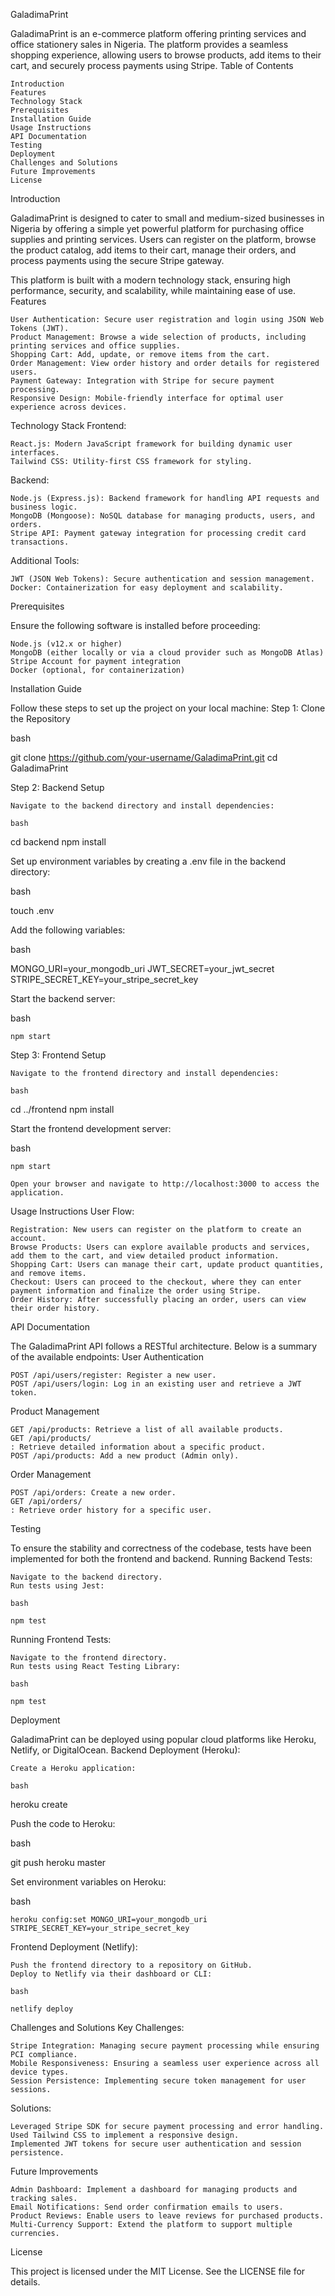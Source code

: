 GaladimaPrint

GaladimaPrint is an e-commerce platform offering printing services and office stationery sales in Nigeria. The platform provides a seamless shopping experience, allowing users to browse products, add items to their cart, and securely process payments using Stripe.
Table of Contents

    Introduction
    Features
    Technology Stack
    Prerequisites
    Installation Guide
    Usage Instructions
    API Documentation
    Testing
    Deployment
    Challenges and Solutions
    Future Improvements
    License

Introduction

GaladimaPrint is designed to cater to small and medium-sized businesses in Nigeria by offering a simple yet powerful platform for purchasing office supplies and printing services. Users can register on the platform, browse the product catalog, add items to their cart, manage their orders, and process payments using the secure Stripe gateway.

This platform is built with a modern technology stack, ensuring high performance, security, and scalability, while maintaining ease of use.
Features

    User Authentication: Secure user registration and login using JSON Web Tokens (JWT).
    Product Management: Browse a wide selection of products, including printing services and office supplies.
    Shopping Cart: Add, update, or remove items from the cart.
    Order Management: View order history and order details for registered users.
    Payment Gateway: Integration with Stripe for secure payment processing.
    Responsive Design: Mobile-friendly interface for optimal user experience across devices.

Technology Stack
Frontend:

    React.js: Modern JavaScript framework for building dynamic user interfaces.
    Tailwind CSS: Utility-first CSS framework for styling.

Backend:

    Node.js (Express.js): Backend framework for handling API requests and business logic.
    MongoDB (Mongoose): NoSQL database for managing products, users, and orders.
    Stripe API: Payment gateway integration for processing credit card transactions.

Additional Tools:

    JWT (JSON Web Tokens): Secure authentication and session management.
    Docker: Containerization for easy deployment and scalability.

Prerequisites

Ensure the following software is installed before proceeding:

    Node.js (v12.x or higher)
    MongoDB (either locally or via a cloud provider such as MongoDB Atlas)
    Stripe Account for payment integration
    Docker (optional, for containerization)

Installation Guide

Follow these steps to set up the project on your local machine:
Step 1: Clone the Repository

bash

git clone https://github.com/your-username/GaladimaPrint.git
cd GaladimaPrint

Step 2: Backend Setup

    Navigate to the backend directory and install dependencies:

    bash

cd backend
npm install

Set up environment variables by creating a .env file in the backend directory:

bash

touch .env

Add the following variables:

bash

MONGO_URI=your_mongodb_uri
JWT_SECRET=your_jwt_secret
STRIPE_SECRET_KEY=your_stripe_secret_key

Start the backend server:

bash

    npm start

Step 3: Frontend Setup

    Navigate to the frontend directory and install dependencies:

    bash

cd ../frontend
npm install

Start the frontend development server:

bash

    npm start

    Open your browser and navigate to http://localhost:3000 to access the application.

Usage Instructions
User Flow:

    Registration: New users can register on the platform to create an account.
    Browse Products: Users can explore available products and services, add them to the cart, and view detailed product information.
    Shopping Cart: Users can manage their cart, update product quantities, and remove items.
    Checkout: Users can proceed to the checkout, where they can enter payment information and finalize the order using Stripe.
    Order History: After successfully placing an order, users can view their order history.

API Documentation

The GaladimaPrint API follows a RESTful architecture. Below is a summary of the available endpoints:
User Authentication

    POST /api/users/register: Register a new user.
    POST /api/users/login: Log in an existing user and retrieve a JWT token.

Product Management

    GET /api/products: Retrieve a list of all available products.
    GET /api/products/
    : Retrieve detailed information about a specific product.
    POST /api/products: Add a new product (Admin only).

Order Management

    POST /api/orders: Create a new order.
    GET /api/orders/
    : Retrieve order history for a specific user.

Testing

To ensure the stability and correctness of the codebase, tests have been implemented for both the frontend and backend.
Running Backend Tests:

    Navigate to the backend directory.
    Run tests using Jest:

    bash

    npm test

Running Frontend Tests:

    Navigate to the frontend directory.
    Run tests using React Testing Library:

    bash

    npm test

Deployment

GaladimaPrint can be deployed using popular cloud platforms like Heroku, Netlify, or DigitalOcean.
Backend Deployment (Heroku):

    Create a Heroku application:

    bash

heroku create

Push the code to Heroku:

bash

git push heroku master

Set environment variables on Heroku:

bash

    heroku config:set MONGO_URI=your_mongodb_uri STRIPE_SECRET_KEY=your_stripe_secret_key

Frontend Deployment (Netlify):

    Push the frontend directory to a repository on GitHub.
    Deploy to Netlify via their dashboard or CLI:

    bash

    netlify deploy

Challenges and Solutions
Key Challenges:

    Stripe Integration: Managing secure payment processing while ensuring PCI compliance.
    Mobile Responsiveness: Ensuring a seamless user experience across all device types.
    Session Persistence: Implementing secure token management for user sessions.

Solutions:

    Leveraged Stripe SDK for secure payment processing and error handling.
    Used Tailwind CSS to implement a responsive design.
    Implemented JWT tokens for secure user authentication and session persistence.

Future Improvements

    Admin Dashboard: Implement a dashboard for managing products and tracking sales.
    Email Notifications: Send order confirmation emails to users.
    Product Reviews: Enable users to leave reviews for purchased products.
    Multi-Currency Support: Extend the platform to support multiple currencies.

License

This project is licensed under the MIT License. See the LICENSE file for details.

